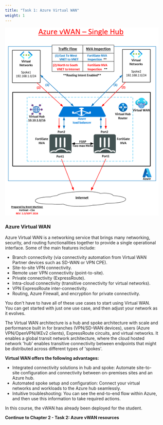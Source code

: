 ```yaml
---
title: "Task 1: Azure Virtual WAN"
weight: 1
---
```


![](../images/1_1-az-vwan-single-hub-ra.PNG)

### Azure Virtual WAN
Azure Virtual WAN is a networking service that brings many networking, security, and routing functionalities together to provide a single operational interface. Some of the main features include:

- Branch connectivity (via connectivity automation from Virtual WAN Partner devices such as SD-WAN or VPN CPE).
- Site-to-site VPN connectivity.
- Remote user VPN connectivity (point-to-site).
- Private connectivity (ExpressRoute).
- Intra-cloud connectivity (transitive connectivity for virtual networks).
- VPN ExpressRoute inter-connectivity.
- Routing, Azure Firewall, and encryption for private connectivity.

You don't have to have all of these use cases to start using Virtual WAN. You can get started with just one use case, and then adjust your network as it evolves.

The Virtual WAN architecture is a hub and spoke architecture with scale and performance built in for branches (VPN/SD-WAN devices), users (Azure VPN/OpenVPN/IKEv2 clients), ExpressRoute circuits, and virtual networks. It enables a global transit network architecture, where the cloud hosted network 'hub' enables transitive connectivity between endpoints that might be distributed across different types of 'spokes'.

**Virtual WAN offers the following advantages:**
- Integrated connectivity solutions in hub and spoke: Automate site-to-site configuration and connectivity between on-premises sites and an Azure hub.
- Automated spoke setup and configuration: Connect your virtual networks and workloads to the Azure hub seamlessly.
- Intuitive troubleshooting: You can see the end-to-end flow within Azure, and then use this information to take required actions.


In this course, the vWAN has already been deployed for the student.

**Continue to Chapter 2 - Task 2: Azure vWAN resources**